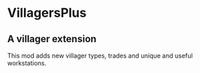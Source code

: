 # VillagersPlus

## A villager extension 

This mod adds new villager types, trades and unique and useful workstations.